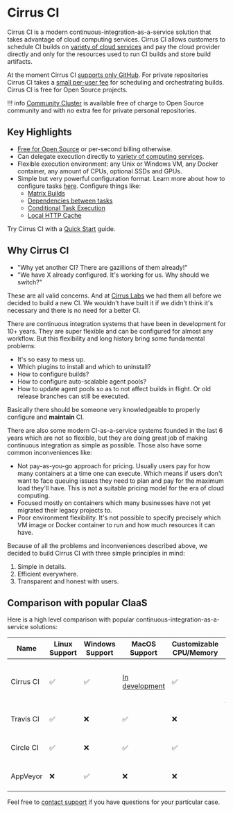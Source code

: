 # Cirrus CI

Cirrus CI is a modern continuous-integration-as-a-service solution that takes advantage of cloud computing services. 
Cirrus CI allows customers to schedule CI builds on [variety of cloud services](guide/supported-computing-services.md) and 
pay the cloud provider directly and only for the resources used to run CI builds and store build artifacts. 

At the moment Cirrus CI [supports only GitHub](faq.md#only-github-support). For private repositories Cirrus CI takes a [small per-user fee](pricing.md) for scheduling and orchestrating builds. 
Cirrus CI is free for Open Source projects.

!!! info
    [Community Cluster](guide/supported-computing-services.md#community-cluster) is available free of charge 
    to Open Source community and with no extra fee for private personal repositories.

## Key Highlights

* [Free for Open Source](guide/supported-computing-services.md#community-cluster) or per-second billing otherwise.
* Can delegate execution directly to [variety of computing services](guide/supported-computing-services.md).
* Flexible execution environment: any Unix or Windows VM, any Docker container, any amount of CPUs, optional SSDs and GPUs.
* Simple but very powerful configuration format. Learn more about how to configure tasks [here](guide/writing-tasks.md). Configure things like:
    - [Matrix Builds](guide/writing-tasks.md#matrix-modification)
    - [Dependencies between tasks](guide/writing-tasks.md#dependencies)
    - [Conditional Task Execution](guide/writing-tasks.md#conditional-task-execution)
    - [Local HTTP Cache](guide/writing-tasks.md#http-cache)

Try Cirrus CI with a [Quick Start](guide/quick-start.md) guide.

## Why Cirrus CI

* "Why yet another CI? There are gazillions of them already!"
* "We have X already configured. It's working for us. Why should we switch?"

These are all valid concerns. And at [Cirrus Labs](http://cirruslabs.org/) we had them all before we decided to build a new CI. 
We wouldn't have built it if we didn't think it's necessary and there is no need for a better CI.

There are continuous integration systems that have been in development for 10+ years. They are super flexible and 
can be configured for almost any workflow. But this flexibility and long history bring some fundamental problems:

* It's so easy to mess up.
* Which plugins to install and which to uninstall?
* How to configure builds?
* How to configure auto-scalable agent pools? 
* How to update agent pools so as to not affect builds in flight. Or old release branches can still be executed.

Basically there should be someone very knowledgeable to properly configure and **maintain** CI.

There are also some modern CI-as-a-service systems founded in the last 6 years which are not so flexible, 
but they are doing great job of making continuous integration as simple as possible. Those also have some common
inconveniences like:

* Not pay-as-you-go approach for pricing. Usually users pay for how many containers at a time one can execute. 
Which means if users don't want to face queuing issues they need to plan and pay for the maximum load they'll have. 
This is not a suitable pricing model for the era of cloud computing.
* Focused mostly on containers which many businesses have not yet migrated their legacy projects to.
* Poor environment flexibility. It's not possible to specify precisely which VM image or Docker container to run and
how much resources it can have.

Because of all the problems and inconveniences described above, we decided to build Cirrus CI with three simple principles in mind:

1. Simple in details.
2. Efficient everywhere.
3. Transparent and honest with users. 

## Comparison with popular CIaaS

Here is a high level comparison with popular continuous-integration-as-a-service solutions:

Name      | Linux Support      | Windows Support    | MacOS Support       | Customizable CPU/Memory | Pricing
----------| -----------------  | ------------------ | ------------------- | ----------------------- | -----------------------
Cirrus CI | :white_check_mark: | :white_check_mark: | [In development][1] | :white_check_mark:      | Only for used resources + [discounts][2]
Travis CI | :white_check_mark: | :x:                | :white_check_mark:  | :x:                     | Max parallel builds
Circle CI | :white_check_mark: | :x:                | :white_check_mark:  | :white_check_mark:      | Max parallel builds
AppVeyor  | :x:                | :white_check_mark: | :x:                 | :x:                     | Max parallel builds

[1]: https://github.com/cirruslabs/cirrus-ci-docs/issues/4
[2]: /faq.md#any-discounts

Feel free to [contact support](mailto:support@cirruslabs.org) if you have questions for your particular case.
